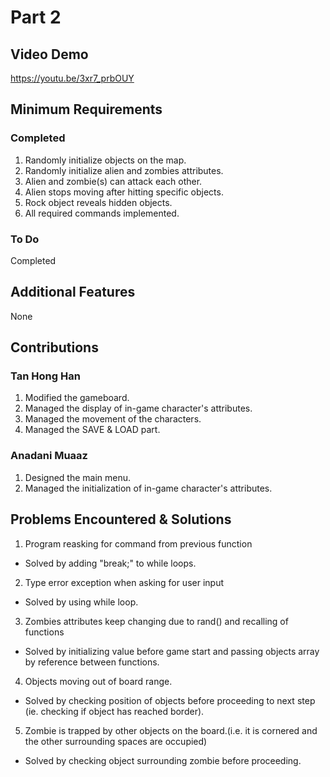 # Part 2

## Video Demo

https://youtu.be/3xr7_prbOUY

## Minimum Requirements

### Completed

1. Randomly initialize objects on the map.
2. Randomly initialize alien and zombies attributes.
3. Alien and zombie(s) can attack each other.
4. Alien stops moving after hitting specific objects.
5. Rock object reveals hidden objects.
6. All required commands implemented.


### To Do

Completed

## Additional Features

None

## Contributions

### Tan Hong Han

1. Modified the gameboard.
2. Managed the display of in-game character's attributes.
3. Managed the movement of the characters.
4. Managed the SAVE & LOAD part.

### Anadani Muaaz

1. Designed the main menu.
2. Managed the initialization of in-game character's attributes.

## Problems Encountered & Solutions

1. Program reasking for command from previous function
- Solved by adding "break;" to while loops.

2. Type error exception when asking for user input
- Solved by using while loop.

3. Zombies attributes keep changing due to rand() and recalling of functions
- Solved by initializing value before game start and passing objects array by reference between functions.

4. Objects moving out of board range.
- Solved by checking position of objects before proceeding to next step (ie. checking if object has reached border).

5. Zombie is trapped by other objects on the board.(i.e. it is cornered and the other surrounding spaces are occupied)
- Solved by checking object surrounding zombie before proceeding.